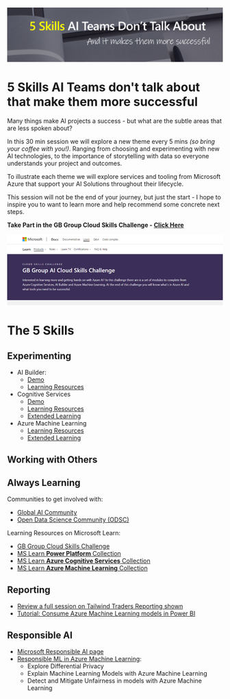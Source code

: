 ![Title Banner](github-banner.PNG)
# 5 Skills AI Teams don't talk about that make them more successful

Many things make AI projects a success - but what are the subtle areas that are less spoken about?   

In this 30 min session we will explore a new theme every 5 mins *(so bring your coffee with you!)*. Ranging from choosing and experimenting with new AI technologies, to the importance of storytelling with data so everyone understands your project and outcomes.   

To illustrate each theme we will explore services and tooling from Microsoft Azure that support your AI Solutions throughout their lifecycle.   

This session will not be the end of your journey, but just the start - I hope to inspire you to want to learn more and help recommend some concrete next steps.


**Take Part in the GB Group Cloud Skills Challenge - [Click Here](https://docs.microsoft.com/en-gb/learn/challenges?id=1ea9b107-5af1-4df5-b9c7-63608201ff12)**

![Take Part in the Cloud Skills Challenge Banner](csc-banner.png)



# The 5 Skills

## Experimenting

* AI Builder:
    * [Demo](https://youtu.be/Y73cWlzgOmE)
    * [Learning Resources](https://docs.microsoft.com/learn/paths/bring-ai/)
* Cognitive Services
    * [Demo](https://youtu.be/w0jygqjLmB0)
    * [Learning Resources](https://docs.microsoft.com/users/amyboyd/collections/r35dckzpz7327o)
    * [Extended Learning](https://docs.microsoft.com/users/amyboyd/collections/p3j1cdx1zjz1k8)
* Azure Machine Learning
    * [Learning Resources](https://docs.microsoft.com/users/amyboyd/collections/nk7oskmdmyd35x)
    * [Extended Learning](https://docs.microsoft.com/users/amyboyd/collections/ok45szjdq517j2)

## Working with Others


## Always Learning

Communities to get involved with:
* [Global AI Community](https://globalai.live)
* [Open Data Science Community (ODSC)](https://odsc.com)


Learning Resources on Microsoft Learn:
* [GB Group Cloud Skills Challenge](https://aka.ms/challenge-gbg)
* [MS Learn **Power Platform** Collection](https://docs.microsoft.com/users/amyboyd/collections/xzx3a2nznjnq8q)
* [MS Learn **Azure Cognitive Services** Collection](https://docs.microsoft.com/users/amyboyd/collections/r35dckzpz7327o)
* [MS Learn **Azure Machine Learning** Collection](https://docs.microsoft.com/users/amyboyd/collections/nk7oskmdmyd35x)


## Reporting

* [Review a full session on Tailwind Traders Reporting shown](https://aka.ms/aiml21repo)
* [Tutorial: Consume Azure Machine Learning models in Power BI](https://docs.microsoft.com/power-bi/connect-data/service-aml-integrate?context=azure/machine-learning/context/ml-context)

## Responsible AI

* [Microsoft Responsible AI page](www.microsoft.com/ai/responsible-ai-resources)
* [Responsible ML in Azure Machine Learning](https://docs.microsoft.com/users/amyboyd/collections/1eynbpzr861oqp):
    * Explore Differential Privacy
    * Explain Machine Learning Models with Azure Machine Learning
    * Detect and Mitigate Unfairness in models with Azure Machine Learning